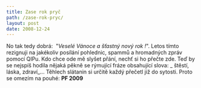 ```yaml
---
title: Zase rok pryč
path: /zase-rok-pryc/
layout: post
date: 2008-12-24
---
```


No tak tedy dobrá:  "_Veselé Vánoce a šťastný nový rok !_". Letos tímto rezignuji na jakékoliv posílání pohlednic, spammů a hromadných zpráv pomocí QIPu. Kdo chce ode mě slyšet přání, nechť si ho přečte zde. Teď by se nejspíš hodila nějaká pěkně se rýmující fráze obsahující slova: _ štěstí, láska, zdraví_... Těhlech slátanin si určitě každý přečetl již do sytosti. Proto se omezím na pouhé: **PF 2009**